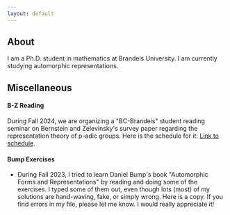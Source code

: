 ```yaml
---
layout: default
---
```





## About

I am a Ph.D. student in mathematics at Brandeis University. I am currently studying automorphic representations.

## Miscellaneous

#### B-Z Reading
During Fall 2024, we are organizing a "BC-Brandeis" student reading seminar on Bernstein and Zelevinsky's survey paper regarding the representation theory of p-adic groups. Here is the schedule for it: [Link to schedule](./bzf2024.html).

#### Bump Exercises
- During Fall 2023, I tried to learn Daniel Bump's book "Automorphic Forms and Representations" by reading and doing some of the exercises. I typed some of them out, even though lots (most) of my solutions are hand-waving, fake, or simply wrong. Here is a copy. If you find errors in my file, please let me know. I would really appreciate it!
